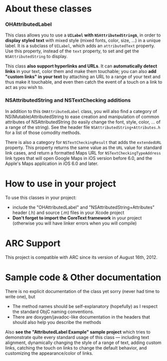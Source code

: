 # About these classes

### OHAttributedLabel

This class allows you to use a **`UILabel` with `NSAttributedString`s**, in order to **display styled text** with mixed style (mixed fonts, color, size, ...) in a unique label. It is a subclass of `UILabel`, which adds an `attributedText` property. Use this property, instead of the `text` property, to set and get the `NSAttributedString` to display.

This class **also support hyperlinks and URLs**. It can **automatically detect links** in your text, color them and make them touchable; you can also **add "custom links" in your text** by attaching an URL to a range of your text and thus make it touchable, and even then catch the event of a touch on a link to act as you wish to.

### NSAttributedString and NSTextChecking additions

In addition to this `OHAttributedLabel` class, you will also find a category of NS(Mutable)AttributedString to ease creation and manipulation of common attributes of NSAttributedString (to easily change the font, style, color, ... of a range of the string). See the header file `NSAttributedString+Attributes.h` for a list of those comodity methods.

There is also a category for `NSTextCheckingResult` that adds the `extendedURL` property. This property returns the same value as the `URL` value for standard link cases, and return a formatted Maps URL for `NSTextCheckingTypeAddress` link types that will open Google Maps in iOS version before 6.0, and the Apple's Maps application in iOS 6.0 and later.


# How to use in your project

To use this classes in your project:

* include the "OHAttributedLabel" and "NSAttributedString+Attributes" header (.h) and source (.m) files in your Xcode project
* **Don't forget to import the CoreText framework** in your project (otherwise you will have linker errors when you will compile)

# ARC Support

This project is compatible with ARC since its version of August 16th, 2012.

# Sample code & Other documentation

There is no explicit documentation of the class yet sorry (never had time to write one), but

* The method names should be self-explanatory (hopefully) as I respect the standard ObjC naming conventions.
* There are doxygen/javadoc-like documentation in the headers that should also help you describe the methods

Also **see the "AttributedLabel Example" sample project** which tries to demonstrate quite every standard usage of this class — including text alignment, dynamically changing the style of a range of text, adding custom links, catching the touch on links to change the default behavior, and customizing the appearance/color of links.

